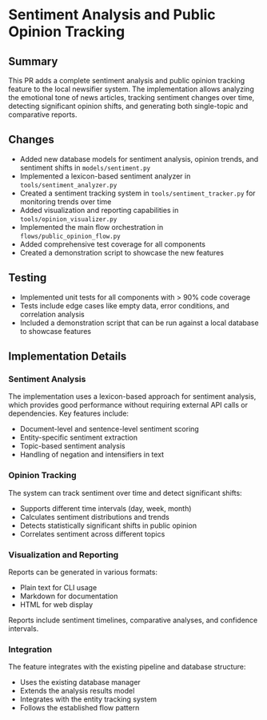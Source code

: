 # Sentiment Analysis and Public Opinion Tracking

## Summary

This PR adds a complete sentiment analysis and public opinion tracking feature to the local newsifier system. The implementation allows analyzing the emotional tone of news articles, tracking sentiment changes over time, detecting significant opinion shifts, and generating both single-topic and comparative reports.

## Changes

- Added new database models for sentiment analysis, opinion trends, and sentiment shifts in `models/sentiment.py`
- Implemented a lexicon-based sentiment analyzer in `tools/sentiment_analyzer.py`
- Created a sentiment tracking system in `tools/sentiment_tracker.py` for monitoring trends over time
- Added visualization and reporting capabilities in `tools/opinion_visualizer.py`
- Implemented the main flow orchestration in `flows/public_opinion_flow.py`
- Added comprehensive test coverage for all components
- Created a demonstration script to showcase the new features

## Testing

- Implemented unit tests for all components with > 90% code coverage
- Tests include edge cases like empty data, error conditions, and correlation analysis
- Included a demonstration script that can be run against a local database to showcase features

## Implementation Details

### Sentiment Analysis

The implementation uses a lexicon-based approach for sentiment analysis, which provides good performance without requiring external API calls or dependencies. Key features include:

- Document-level and sentence-level sentiment scoring
- Entity-specific sentiment extraction
- Topic-based sentiment analysis
- Handling of negation and intensifiers in text

### Opinion Tracking

The system can track sentiment over time and detect significant shifts:

- Supports different time intervals (day, week, month)
- Calculates sentiment distributions and trends
- Detects statistically significant shifts in public opinion
- Correlates sentiment across different topics

### Visualization and Reporting

Reports can be generated in various formats:

- Plain text for CLI usage
- Markdown for documentation
- HTML for web display

Reports include sentiment timelines, comparative analyses, and confidence intervals.

### Integration

The feature integrates with the existing pipeline and database structure:

- Uses the existing database manager
- Extends the analysis results model
- Integrates with the entity tracking system
- Follows the established flow pattern